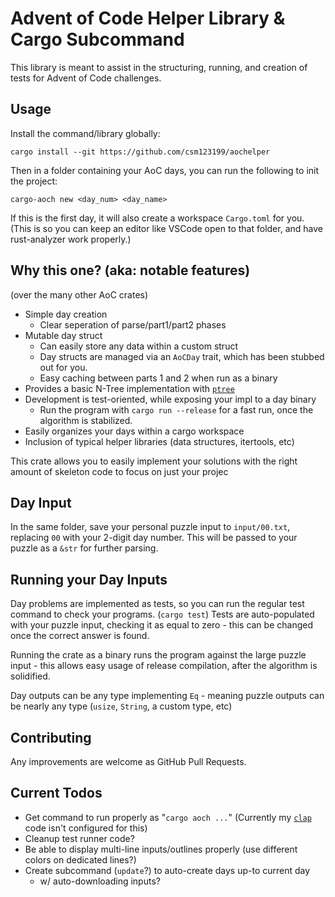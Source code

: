 
# Advent of Code Helper Library & Cargo Subcommand
This library is meant to assist in the structuring, running, and creation of tests for Advent of Code challenges.

## Usage
Install the command/library globally:
```
cargo install --git https://github.com/csm123199/aochelper
```
Then in a folder containing your AoC days, you can run the following to init the project:
```
cargo-aoch new <day_num> <day_name>
```
If this is the first day, it will also create a workspace `Cargo.toml` for you. (This is so you can keep an editor like VSCode open to that folder, and have rust-analyzer work properly.)

## Why this one? (aka: notable features)
(over the many other AoC crates)
* Simple day creation
  * Clear seperation of parse/part1/part2 phases
* Mutable day struct
  * Can easily store any data within a custom struct
  * Day structs are managed via an `AoCDay` trait, which has been stubbed out for you.
  * Easy caching between parts 1 and 2 when run as a binary
* Provides a basic N-Tree implementation with [`ptree`](https://crates.io/crates/ptree)
* Development is test-oriented, while exposing your impl to a day binary
  * Run the program with `cargo run --release` for a fast run, once the algorithm is stabilized.
* Easily organizes your days within a cargo workspace
* Inclusion of typical helper libraries (data structures, itertools, etc)

This crate allows you to easily implement your solutions with the right amount of skeleton code to focus on just your projec

## Day Input
In the same folder, save your personal puzzle input to `input/00.txt`, replacing `00` with your 2-digit day number. This will be passed to your puzzle as a `&str` for further parsing.

## Running your Day Inputs
Day problems are implemented as tests, so you can run the regular test command to check your programs. (`cargo test`) Tests are auto-populated with your puzzle input, checking it as equal to zero - this can be changed once the correct answer is found.

Running the crate as a binary runs the program against the large puzzle input - this allows easy usage of release compilation, after the algorithm is solidified.

Day outputs can be any type implementing `Eq` - meaning puzzle outputs can be nearly any type (`usize`, `String`, a custom type, etc)

## Contributing

Any improvements are welcome as GitHub Pull Requests.
## Current Todos
* Get command to run properly as "`cargo aoch ...`" (Currently my [`clap`](https://crates.io/crates/clap) code isn't configured for this)
* Cleanup test runner code?
* Be able to display multi-line inputs/outlines properly (use different colors on dedicated lines?)
* Create subcommand (`update`?) to auto-create days up-to current day
  * w/ auto-downloading inputs?
